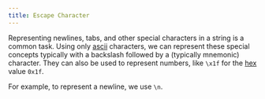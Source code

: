 ```yaml
---
title: Escape Character
---
```


Representing newlines, tabs, and other special characters in a string is a common task.
Using only [ascii](./ascii.md) characters, we can represent these special concepts typically with a backslash followed by a (typically mnemonic) character. They can also be used to represent numbers, like `\x1f` for the [hex](./number_base.md) value `0x1f`.

For example, to represent a newline, we use `\n`.

